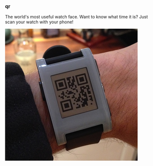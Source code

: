 ### qr

The world's most useful watch face. Want to know what time it is?
Just scan your watch with your phone!

![qr watch face photo](qr.jpg)
